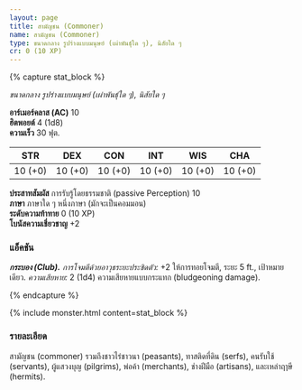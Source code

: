 ```yaml
---
layout: page
title: สามัญชน (Commoner)
name: สามัญชน (Commoner)
type: ขนาดกลาง รูปร่างแบบมนุษย์ (เผ่าพันธุ์ใด ๆ), นิสัยใด ๆ
cr: 0 (10 XP)
---
```


{% capture stat_block %}

_ขนาดกลาง รูปร่างแบบมนุษย์ (เผ่าพันธุ์ใด ๆ), นิสัยใด ๆ_

**อาร์เมอร์คลาส (AC)** 10  
**ฮิตพอยต์** 4 (1d8)  
**ความเร็ว** 30 ฟุต.

|   STR   |   DEX   |   CON   |   INT   |   WIS   |   CHA   |
| :-----: | :-----: | :-----: | :-----: | :-----: | :-----: |
| 10 (+0) | 10 (+0) | 10 (+0) | 10 (+0) | 10 (+0) | 10 (+0) |

**ประสาทสัมผัส** การรับรู้โดยธรรมชาติ (passive Perception) 10  
**ภาษา** ภาษาใด ๆ หนึ่งภาษา (มักจะเป็นคอมมอน)  
**ระดับความท้าทาย** 0 (10 XP)  
**โบนัสความเชี่ยวชาญ** +2

### แอ็คชัน

**_กระบอง (Club)._** _การโจมตีด้วยอาวุธระยะประชิดตัว:_ +2 ให้การทอยโจมตี, ระยะ 5 ft., เป้าหมายเดียว. _ความเสียหาย:_ 2 (1d4) ความเสียหายแบบกระแทก (bludgeoning damage).

{% endcapture %}

{% include monster.html content=stat_block %}

### รายละเอียด

สามัญชน (commoner) รวมถึงชาวไร่ชาวนา (peasants), ทาสติดที่ดิน (serfs), คนรับใช้ (servants), ผู้แสวงบุญ (pilgrims), พ่อค้า (merchants), ช่างฝีมือ (artisans), และเหล่าฤๅษี (hermits).

